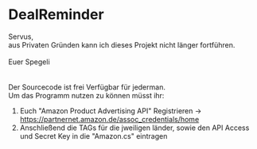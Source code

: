 # DealReminder

Servus,<br />
aus Privaten Gründen kann ich dieses Projekt nicht länger fortführen.<br />
<br />
Euer Spegeli<br />
<br />
<br />
Der Sourcecode ist frei Verfügbar für jederman.<br />
Um das Programm nutzen zu können müsst ihr:
1) Euch "Amazon Product Advertising API" Registrieren -> https://partnernet.amazon.de/assoc_credentials/home<br />
2) Anschließend die TAGs für die jweiligen länder, sowie den API Access und Secret Key in die "Amazon.cs" eintragen<br />
<br />
<br />

